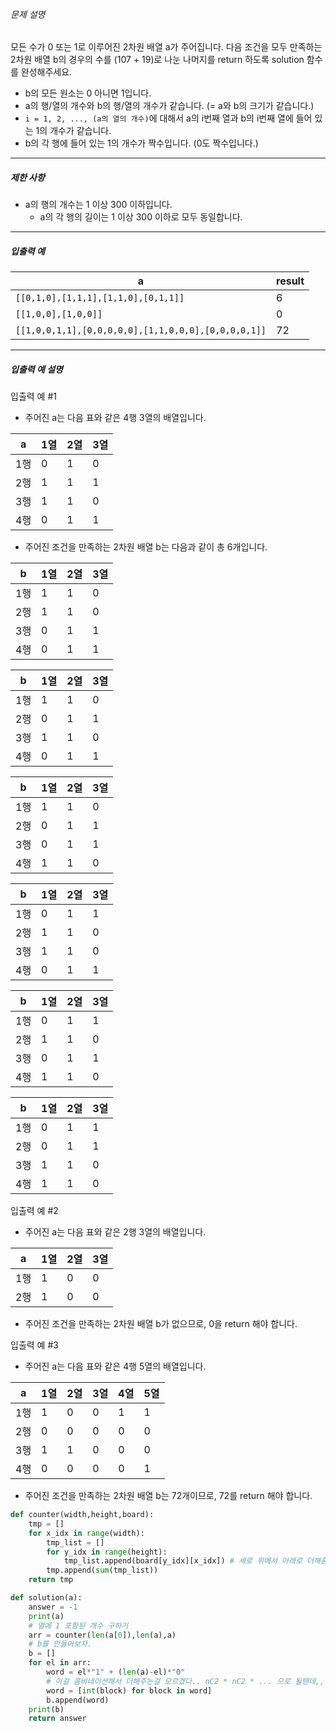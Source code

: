 ###### 문제 설명

모든 수가 0 또는 1로 이루어진 2차원 배열 a가 주어집니다. 다음 조건을 모두 만족하는 2차원 배열 b의 경우의 수를 (107 + 19)로 나눈 나머지를 return 하도록 solution 함수를 완성해주세요.

- b의 모든 원소는 0 아니면 1입니다.
- a의 행/열의 개수와 b의 행/열의 개수가 같습니다. (= a와 b의 크기가 같습니다.)
- `i = 1, 2, ..., (a의 열의 개수)`에 대해서 a의 i번째 열과 b의 i번째 열에 들어 있는 1의 개수가 같습니다.
- b의 각 행에 들어 있는 1의 개수가 짝수입니다. (0도 짝수입니다.)

------

##### 제한 사항

- a의 행의 개수는 1 이상 300 이하입니다.
  - a의 각 행의 길이는 1 이상 300 이하로 모두 동일합니다.

------

##### 입출력 예

| a                                                   | result |
| --------------------------------------------------- | ------ |
| `[[0,1,0],[1,1,1],[1,1,0],[0,1,1]]`                 | 6      |
| `[[1,0,0],[1,0,0]]`                                 | 0      |
| `[[1,0,0,1,1],[0,0,0,0,0],[1,1,0,0,0],[0,0,0,0,1]]` | 72     |

------

##### 입출력 예 설명

입출력 예 #1

- 주어진 a는 다음 표와 같은 4행 3열의 배열입니다.

| a    | 1열  | 2열  | 3열  |
| ---- | ---- | ---- | ---- |
| 1행  | 0    | 1    | 0    |
| 2행  | 1    | 1    | 1    |
| 3행  | 1    | 1    | 0    |
| 4행  | 0    | 1    | 1    |

- 주어진 조건을 만족하는 2차원 배열 b는 다음과 같이 총 6개입니다.

| b    | 1열  | 2열  | 3열  |
| ---- | ---- | ---- | ---- |
| 1행  | 1    | 1    | 0    |
| 2행  | 1    | 1    | 0    |
| 3행  | 0    | 1    | 1    |
| 4행  | 0    | 1    | 1    |

| b    | 1열  | 2열  | 3열  |
| ---- | ---- | ---- | ---- |
| 1행  | 1    | 1    | 0    |
| 2행  | 0    | 1    | 1    |
| 3행  | 1    | 1    | 0    |
| 4행  | 0    | 1    | 1    |

| b    | 1열  | 2열  | 3열  |
| ---- | ---- | ---- | ---- |
| 1행  | 1    | 1    | 0    |
| 2행  | 0    | 1    | 1    |
| 3행  | 0    | 1    | 1    |
| 4행  | 1    | 1    | 0    |

| b    | 1열  | 2열  | 3열  |
| ---- | ---- | ---- | ---- |
| 1행  | 0    | 1    | 1    |
| 2행  | 1    | 1    | 0    |
| 3행  | 1    | 1    | 0    |
| 4행  | 0    | 1    | 1    |

| b    | 1열  | 2열  | 3열  |
| ---- | ---- | ---- | ---- |
| 1행  | 0    | 1    | 1    |
| 2행  | 1    | 1    | 0    |
| 3행  | 0    | 1    | 1    |
| 4행  | 1    | 1    | 0    |

| b    | 1열  | 2열  | 3열  |
| ---- | ---- | ---- | ---- |
| 1행  | 0    | 1    | 1    |
| 2행  | 0    | 1    | 1    |
| 3행  | 1    | 1    | 0    |
| 4행  | 1    | 1    | 0    |

입출력 예 #2

- 주어진 a는 다음 표와 같은 2행 3열의 배열입니다.

| a    | 1열  | 2열  | 3열  |
| ---- | ---- | ---- | ---- |
| 1행  | 1    | 0    | 0    |
| 2행  | 1    | 0    | 0    |

- 주어진 조건을 만족하는 2차원 배열 b가 없으므로, 0을 return 해야 합니다.

입출력 예 #3

- 주어진 a는 다음 표와 같은 4행 5열의 배열입니다.

| a    | 1열  | 2열  | 3열  | 4열  | 5열  |
| ---- | ---- | ---- | ---- | ---- | ---- |
| 1행  | 1    | 0    | 0    | 1    | 1    |
| 2행  | 0    | 0    | 0    | 0    | 0    |
| 3행  | 1    | 1    | 0    | 0    | 0    |
| 4행  | 0    | 0    | 0    | 0    | 1    |

- 주어진 조건을 만족하는 2차원 배열 b는 72개이므로, 72를 return 해야 합니다.

```python
def counter(width,height,board):
    tmp = []
    for x_idx in range(width):
        tmp_list = []
        for y_idx in range(height):
            tmp_list.append(board[y_idx][x_idx]) # 세로 위에서 아래로 더해줌
        tmp.append(sum(tmp_list))
    return tmp

def solution(a):
    answer = -1
    print(a)
    # 열에 1 포함된 개수 구하기
    arr = counter(len(a[0]),len(a),a)
    # b를 만들어보자.
    b = []
    for el in arr:
        word = el*"1" + (len(a)-el)*"0"
        # 이걸 콤비네이션해서 더해주는걸 모르겠다.. nC2 * nC2 * ... 으로 될텐데,, 어떻게하지..?
        word = [int(block) for block in word]
        b.append(word)
    print(b)
    return answer
```

